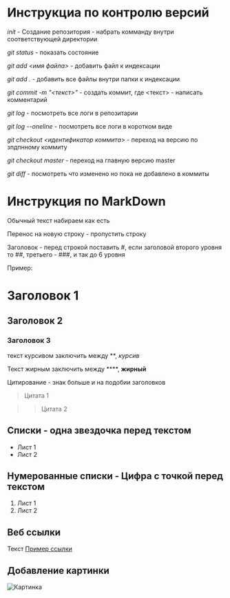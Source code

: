 # Инструкциа по контролю версий

*init* - Создание репозитория - набрать комманду внутри соответствующей директории

*git status* - показать состояние

*git add <имя файла>* - добавить файл к индексации

*git add .* - добавить все файлы внутри папки к индексации

 *git commit -m "<текст>"* - создать коммит, где <текст> - написать комментарий

 *git log* - посмотреть все логи в репозитарии

*git log --oneline* - посмотреть все логи в коротком виде

*git checkout <идентификатор коммита>* - переход на версию по зпдпнному коммиту

*git checkout master* - переход на главную версию master

*git diff* - посмотреть что изменено но пока не добавлено в коммиты





# Инструкция по MarkDown

Обычный текст набираем как есть

Перенос на новую строку - пропустить строку

Заголовок - перед строкой поставить #, если заголовой второго уровня то ##, третьего - ###, и так до 6 уровня

Пример:

# Заголовок 1

## Заголовок 2

### Заголовок 3


текст курсивом заключить между **, *курсив* 

Текст жирным заключить между ****, **жирный**

Цитирование - знак больше и на подобии заголовков

> Цитата 1

>> Цитата 2

## Списки - одна звездочка перед текстом
* Лист 1
* Лист 2

## Нумерованные списки - Цифра с точкой перед текстом

1. Лист 1
2. Лист 2


## Веб ссылки
Текст [Пример ссылки](ссылка "всплывающая подсказка") 

## Добавление картинки
![Картинка](picture.jpg)








